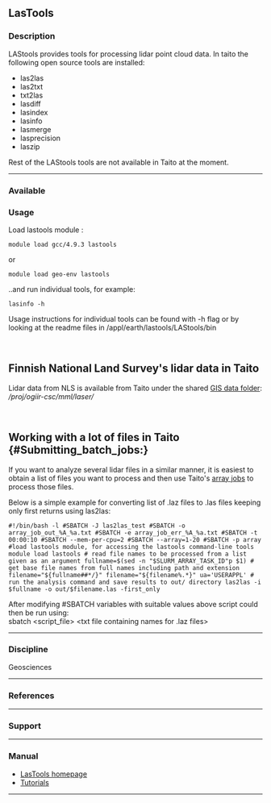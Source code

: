 ## LasTools

### Description

LAStools provides tools for processing lidar point cloud data. In taito
the following open source tools are installed:

-   las2las
-   las2txt
-   txt2las
-   lasdiff
-   lasindex
-   lasinfo
-   lasmerge
-   lasprecision
-   laszip

Rest of the LAStools tools are not available in Taito at the moment.

------------------------------------------------------------------------

### Available

### Usage

Load lastools module :

`module load gcc/4.9.3 lastools`

or

`module load geo-env lastools`

..and run individual tools, for example:

`lasinfo -h`

Usage instructions for individual tools can be found with -h flag or by
looking at the readme files in /appl/earth/lastools/LAStools/bin

 

## Finnish National Land Survey's lidar data in Taito

Lidar data from NLS is available from Taito under the shared [GIS data
folder][]: */proj/ogiir-csc/mml/laser/*

 

## <span id="chapter_data_lastoolstaitossa_4" class="ecpHeading">Working with a lot of files in Taito </span> {#Submitting_batch_jobs:}

If you want to analyze several lidar files in a similar manner, it is
easiest to obtain a list of files you want to process and then use
Taito's [array jobs] to process those files.

Below is a simple example for converting list of .laz files to .las
files keeping only first returns using las2las:

`#!/bin/bash -l #SBATCH -J las2las_test #SBATCH -o array_job_out_%A_%a.txt #SBATCH -e array_job_err_%A_%a.txt #SBATCH -t 00:00:10 #SBATCH --mem-per-cpu=2 #SBATCH --array=1-20 #SBATCH -p array  #load lastools module, for accessing the lastools command-line tools module load lastools # read file names to be processed from a list given as an argument fullname=$(sed -n "$SLURM_ARRAY_TASK_ID"p $1) # get base file names from full names including path and extension filename="${fullname##*/}" filename="${filename%.*}" ua='USERAPPL' # run the analysis command and save results to out/ directory las2las -i $fullname -o out/$filename.las -first_only`

After modifying \#SBATCH variables with suitable values above script
could then be run using:  
sbatch &lt;script\_file&gt; &lt;txt file containing names for .laz
files&gt;

------------------------------------------------------------------------

### Discipline

Geosciences  

------------------------------------------------------------------------

### References

------------------------------------------------------------------------

### Support

------------------------------------------------------------------------

### Manual

-   [LasTools homepage]
-   [Tutorials]

------------------------------------------------------------------------

  [GIS data folder]: https://research.csc.fi/gis_data_in_taito
  [array jobs]: https://research.csc.fi/taito-array-jobs#3.5.2
  [LasTools homepage]: https://rapidlasso.com/lastools/
  [Tutorials]: http://rapidlasso.com/category/tutorials/

